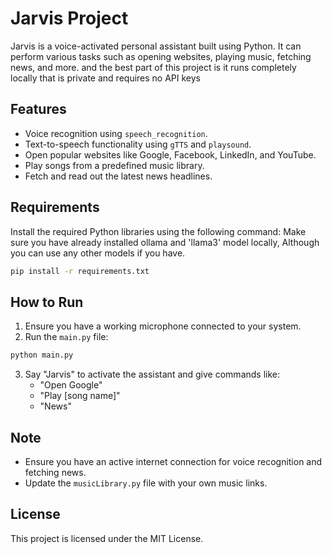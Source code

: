 # Jarvis Project

Jarvis is a voice-activated personal assistant built using Python. It can perform various tasks such as opening websites, playing music, fetching news, and more.
and the best part of this project is it runs completely locally that is private and requires no API keys 

## Features
- Voice recognition using `speech_recognition`.
- Text-to-speech functionality using `gTTS` and `playsound`.
- Open popular websites like Google, Facebook, LinkedIn, and YouTube.
- Play songs from a predefined music library.
- Fetch and read out the latest news headlines.

## Requirements
Install the required Python libraries using the following command:
Make sure you have already installed ollama and 'llama3' model locally, Although you can use any other models if you have.

```bash
pip install -r requirements.txt
```

## How to Run
1. Ensure you have a working microphone connected to your system.
2. Run the `main.py` file:

```bash
python main.py
```

3. Say "Jarvis" to activate the assistant and give commands like:
   - "Open Google"
   - "Play [song name]"
   - "News"

## Note
- Ensure you have an active internet connection for voice recognition and fetching news.
- Update the `musicLibrary.py` file with your own music links.

## License
This project is licensed under the MIT License.
